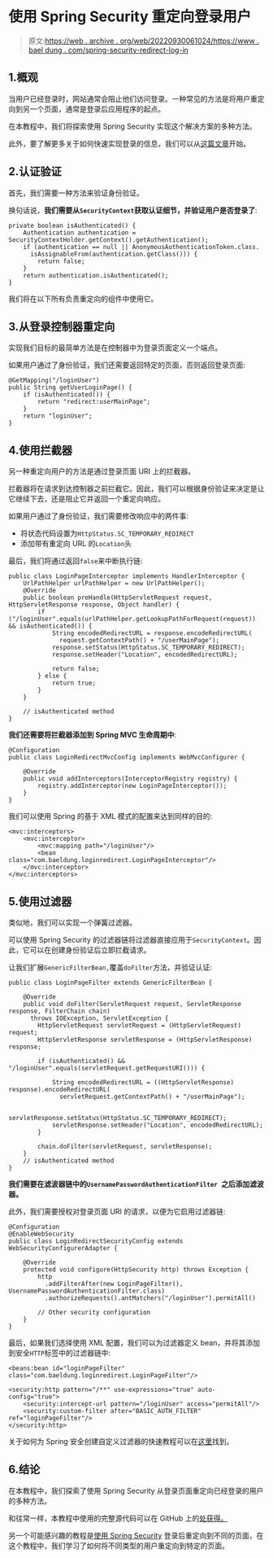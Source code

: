 # 使用 Spring Security 重定向登录用户

> 原文:[https://web . archive . org/web/20220930061024/https://www . bael dung . com/spring-security-redirect-log-in](https://web.archive.org/web/20220930061024/https://www.baeldung.com/spring-security-redirect-logged-in)

## 1.概观

当用户已经登录时，网站通常会阻止他们访问登录。一种常见的方法是将用户重定向到另一个页面，通常是登录后应用程序的起点。

在本教程中，我们将探索使用 Spring Security 实现这个解决方案的多种方法。

此外，要了解更多关于如何快速实现登录的信息，我们可以从[这篇文章](/web/20220628235827/https://www.baeldung.com/spring-security-login)开始。

## 2.认证验证

首先，我们需要一种方法来验证身份验证。

换句话说，**我们需要从`SecurityContext`获取认证细节，并验证用户是否登录了**:

```
private boolean isAuthenticated() {
    Authentication authentication = SecurityContextHolder.getContext().getAuthentication();
    if (authentication == null || AnonymousAuthenticationToken.class.
      isAssignableFrom(authentication.getClass())) {
        return false;
    }
    return authentication.isAuthenticated();
}
```

我们将在以下所有负责重定向的组件中使用它。

## 3.从登录控制器重定向

实现我们目标的最简单方法是在控制器中为登录页面定义一个端点。

如果用户通过了身份验证，我们还需要返回特定的页面，否则返回登录页面:

```
@GetMapping("/loginUser")
public String getUserLoginPage() {
    if (isAuthenticated()) {
        return "redirect:userMainPage";
    }
    return "loginUser";
}
```

## 4.使用拦截器

另一种重定向用户的方法是通过登录页面 URI 上的拦截器。

拦截器将在请求到达控制器之前拦截它。因此，我们可以根据身份验证来决定是让它继续下去，还是阻止它并返回一个重定向响应。

如果用户通过了身份验证，我们需要修改响应中的两件事:

*   将状态代码设置为`HttpStatus.SC_TEMPORARY_REDIRECT`
*   添加带有重定向 URL 的`Location`头

最后，我们将通过返回`false`来中断执行链:

```
public class LoginPageInterceptor implements HandlerInterceptor {
    UrlPathHelper urlPathHelper = new UrlPathHelper();
    @Override
    public boolean preHandle(HttpServletRequest request, HttpServletResponse response, Object handler) {
        if ("/loginUser".equals(urlPathHelper.getLookupPathForRequest(request)) && isAuthenticated()) {
            String encodedRedirectURL = response.encodeRedirectURL(
              request.getContextPath() + "/userMainPage");
            response.setStatus(HttpStatus.SC_TEMPORARY_REDIRECT);
            response.setHeader("Location", encodedRedirectURL);

            return false;
        } else {
            return true;
        }
    }

    // isAuthenticated method 
}
```

**我们还需要将拦截器添加到 Spring MVC 生命周期中**:

```
@Configuration
public class LoginRedirectMvcConfig implements WebMvcConfigurer {

    @Override
    public void addInterceptors(InterceptorRegistry registry) {
        registry.addInterceptor(new LoginPageInterceptor());
    }
} 
```

我们可以使用 Spring 的基于 XML 模式的配置来达到同样的目的:

```
<mvc:interceptors>
    <mvc:interceptor>
        <mvc:mapping path="/loginUser"/>
        <bean class="com.baeldung.loginredirect.LoginPageInterceptor"/>
    </mvc:interceptor>
</mvc:interceptors>
```

## 5.使用过滤器

类似地，我们可以实现一个弹簧过滤器。

可以使用 Spring Security 的过滤器链将过滤器直接应用于`SecurityContext`。因此，它可以在创建身份验证后立即拦截请求。

让我们扩展`GenericFilterBean,`覆盖`doFilter`方法，并验证认证:

```
public class LoginPageFilter extends GenericFilterBean {

    @Override
    public void doFilter(ServletRequest request, ServletResponse response, FilterChain chain)
      throws IOException, ServletException {
        HttpServletRequest servletRequest = (HttpServletRequest) request;
        HttpServletResponse servletResponse = (HttpServletResponse) response;

        if (isAuthenticated() && "/loginUser".equals(servletRequest.getRequestURI())) {

            String encodedRedirectURL = ((HttpServletResponse) response).encodeRedirectURL(
              servletRequest.getContextPath() + "/userMainPage");

            servletResponse.setStatus(HttpStatus.SC_TEMPORARY_REDIRECT);
            servletResponse.setHeader("Location", encodedRedirectURL);
        }

        chain.doFilter(servletRequest, servletResponse);
    }
    // isAuthenticated method 
}
```

**我们需要在滤波器链中的`UsernamePasswordAuthenticationFilter `之后添加滤波器。**

此外，我们需要授权对登录页面 URI 的请求，以便为它启用过滤器链:

```
@Configuration
@EnableWebSecurity
public class LoginRedirectSecurityConfig extends WebSecurityConfigurerAdapter {

    @Override
    protected void configure(HttpSecurity http) throws Exception {
        http
          .addFilterAfter(new LoginPageFilter(), UsernamePasswordAuthenticationFilter.class)
          .authorizeRequests().antMatchers("/loginUser").permitAll()

        // Other security configuration
    }
} 
```

最后，如果我们选择使用 XML 配置，我们可以为过滤器定义 bean，并将其添加到安全`HTTP`标签中的过滤器链中:

```
<beans:bean id="loginPageFilter" class="com.baeldung.loginredirect.LoginPageFilter"/>

<security:http pattern="/**" use-expressions="true" auto-config="true">
    <security:intercept-url pattern="/loginUser" access="permitAll"/>
    <security:custom-filter after="BASIC_AUTH_FILTER" ref="loginPageFilter"/>
</security:http>
```

关于如何为 Spring 安全创建自定义过滤器的快速教程可以在[这里](/web/20220628235827/https://www.baeldung.com/spring-security-custom-filter)找到。

## 6.结论

在本教程中，我们探索了使用 Spring Security 从登录页面重定向已经登录的用户的多种方法。

和往常一样，本教程中使用的完整源代码可以在 GitHub 上的[处获得。](https://web.archive.org/web/20220628235827/https://github.com/eugenp/tutorials/tree/master/spring-security-modules/spring-security-web-boot-2)

另一个可能感兴趣的教程是[使用 Spring Security](/web/20220628235827/https://www.baeldung.com/spring_redirect_after_login) 登录后重定向到不同的页面，在这个教程中，我们学习了如何将不同类型的用户重定向到特定的页面。